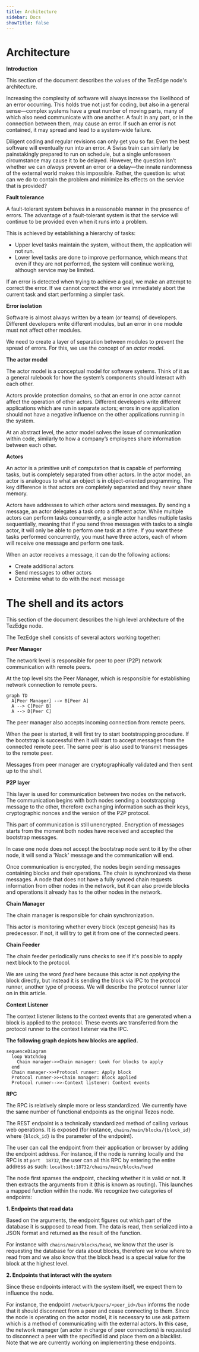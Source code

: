 ```yaml
---
title: Architecture
sidebar: Docs
showTitle: false
---
```


# Architecture

**Introduction**

This section of the document describes the values of the TezEdge node's architecture.

Increasing the complexity of software will always increase the likelihood of an error occurring. This holds true not just for coding, but also in a general sense—complex systems have a great number of moving parts, many of which also need communicate with one another. A fault in any part, or in the connection between them, may cause an error. If such an error is not contained, it may spread and lead to a system-wide failure.

Diligent coding and regular revisions can only get you so far. Even the best software will eventually run into an error. A Swiss train can similarly be painstakingly prepared to run on schedule, but a single unforeseen circumstance may cause it to be delayed. However, the question isn’t whether we can *always* prevent an error or a delay—the innate randomness of the external world makes this impossible. Rather, the question is: what can we do to contain the problem and minimize its effects on the service that is provided? 

**Fault tolerance**

A fault-tolerant system behaves in a reasonable manner in the presence of errors. The advantage of a fault-tolerant system is that the service will continue to be provided even when it runs into a problem. 

This is achieved by establishing a hierarchy of tasks:

* Upper level tasks maintain the system, without them, the application will not run. 
* Lower level tasks are done to improve performance, which means that even if they are not performed, the system will continue working, although service may be limited.

If an error is detected when trying to achieve a goal, we make an attempt to correct the error. If we cannot correct the error we immediately abort the current task and start performing a simpler task.

**Error isolation**

Software is almost always written by a team (or teams) of developers. Different developers write different modules, but an error in one module must not affect other modules. 

We need to create a layer of separation between modules to prevent the spread of errors. For this, we use the concept of an *actor model*. 

**The actor model**

The actor model is a conceptual model for software systems. Think of it as a general rulebook for how the system’s components should interact with each other. 

Actors provide protection domains, so that an error in one actor cannot affect the operation of other actors. Different developers write different applications which are run in separate actors; errors in one application should not have a negative influence on the other applications running in the system.

At an abstract level, the actor model solves the issue of communication within code, similarly to how a company’s employees share information between each other.

**Actors**

An actor is a primitive unit of computation that is capable of performing tasks, but is completely separated from other actors. In the actor model, an actor is analogous to what an object is in object-oriented programming. The key difference is that actors are completely separated and they never share memory.

Actors have addresses to which other actors send messages. By sending a message, an actor delegates a task onto a different actor. While multiple actors can perform tasks concurrently, a single actor handles multiple tasks sequentially, meaning that if you send three messages with tasks to a single actor, it will only be able to perform one task at a time. If you want these tasks performed concurrently, you must have three actors, each of whom will receive one message and perform one task.

When an actor receives a message, it can do the following actions:
* Create additional actors
* Send messages to other actors
* Determine what to do with the next message

# The shell and its actors

This section of the document describes the high level architecture of the TezEdge node.

The TezEdge shell consists of several actors working together:

**Peer Manager**

The network level is responsible for peer to peer (P2P) network communication with remote peers.

At the top level sits the Peer Manager, which is responsible for establishing network connection to remote peers.

```mermaid
graph TD
  A[Peer Manager] --> B[Peer A]
  A --> C[Peer B]
  A --> D[Peer C]
```

The peer manager also accepts incoming connection from remote peers.

When the peer is started, it will first try to start bootstrapping procedure. If the bootstrap is successful then it will
start to accept messages from the connected remote peer. The same peer is also used to transmit messages to the remote peer.

Messages from peer manager are cryptographically validated and then sent up to the shell.


**P2P layer**

This layer is used for communication between two nodes on the network. The communication begins with both nodes sending a bootstrapping message to the other, therefore exchanging information such as their keys, cryptographic nonces and the version of the P2P protocol.

This part of communication is still unencrypted. Encryption of messages starts from the moment both nodes have received and accepted the bootstrap messages.

In case one node does not accept the bootstrap node sent to it by the other node, it will send a 'Nack' message and the communication will end.

Once communication is encrypted, the nodes begin sending messages containing blocks and their operations. The chain is synchronized via these messages. A node that does not have a fully synced chain requests information from other nodes in the network, but it can also provide blocks and operations it already has to the other nodes in the network.


**Chain Manager**

The chain manager is responsible for chain synchronization.

This actor is monitoring whether every block (except genesis) has its predecessor. If not, it will try to get it from one of the connected peers.


**Chain Feeder**

The chain feeder periodically runs checks to see if it's possible to apply next block to the protocol.

We are using the word _feed_ here because this actor is not _applying_ the block directly, but instead it is sending the block via IPC to the protocol runner, another type of process. We will describe the protocol runner later on in this article.

**Context Listener**

The context listener listens to the context events that are generated when a block is applied to the protocol. These events are transferred from the protocol runner to the context listener via the IPC.

**The following graph depicts how blocks are applied.**

```mermaid
sequenceDiagram
  loop Watchdog
    Chain manager->>Chain manager: Look for blocks to apply
  end
  Chain manager->>+Protocol runner: Apply block
  Protocol runner->>+Chain manager: Block applied
  Protocol runner-->>-Context listener: Context events
```

**RPC**
 
The RPC is relatively simple more or less standardized. We currently have the same number of functional endpoints as the original Tezos node. 
 
The REST endpoint is a technically standardized method of calling various web operations.
It is exposed (for instance, ```chains/main/blocks/{block_id}``` where ```{block_id}``` is the parameter of the endpoint). 
 
The user can call the endpoint from their application or browser by adding the endpoint address. For instance, if the node is running locally and the RPC is at ```port  18732```, the user can all this RPC by entering the entire address as such: ```localhost:18732/chains/main/blocks/head```
 
The node first sparses the endpoint, checking whether it is valid or not. It then extracts the arguments from it (this is known as routing). This launches a mapped function within the node. We recognize two categories of endpoints:

**1. Endpoints that read data**

Based on the arguments, the endpoint figures out which part of the database it is supposed to read from. The data is read, then serialized into a JSON format and returned as the result of the function. 
 
For instance with ```chains/main/blocks/head```, we know that the user is requesting the database for data about blocks, therefore we know where to read from and we also know that the block head is a special value for the block at the highest level.

**2. Endpoints that interact with the system**

Since these endpoints interact with the system itself, we expect them to influence the node.
 
For instance, the endpoint ```/network/peers/<peer_id>/ban``` informs the node that it should disconnect from a peer and cease connecting to them. Since the node is operating on the actor model, it is necessary to use ask pattern which is a method of communicating with the external actors. In this case, the network manager (an actor in charge of peer connections) is requested to disconnect a peer with the specified id and place them on a blacklist. Note that we are currently working on implementing these endpoints. 
